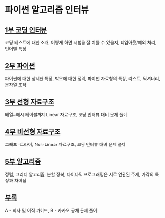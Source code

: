 # 파이썬 알고리즘 인터뷰

## [1부 코딩 인터뷰](https://github.com/jaehui327/algorithm/tree/master/%EB%B0%B1%EC%A4%80#%EB%B0%B1%EC%A4%80)
코딩 테스트에 대한 소개, 어떻게 하면 시험을 잘 치를 수 있을지, 타임아웃/예외 처리, 언어별 특징

## [2부 파이썬]()
파이썬에 대한 상세한 특징, 박오에 대한 정의, 파이썬 자료형의 특징, 리스트, 딕셔너리, 문자열 조작

## [3부 선형 자료구조]()
배열~해시 테이블까지 Linear 자료구조, 코딩 인터뷰 대비 문제 풀이

## [4부 비선형 자료구조]()
그래프~트라이, Non-Linear 자료구조, 코딩 인터뷰 대비 문제 풀이

## [5부 알고리즘]()
정렬, 그리디 알고리즘, 분할 정복, 다이나믹 프로그래밍은 서로 연관된 주제, 가각의 특징과 차이점

## [부록]()
A - 회사 및 이직 가이드, B - 카카오 공채 문제 풀이

